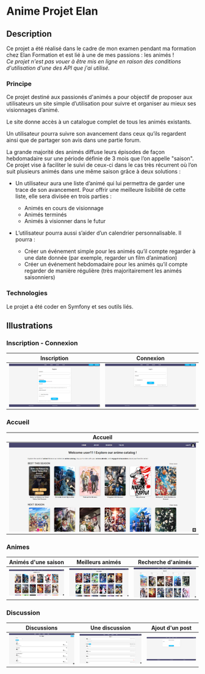 # Anime Projet Elan
## Description
Ce projet a été réalisé dans le cadre de mon examen pendant ma formation chez Elan Formation et est lié à une de mes passions : les animés !  
*Ce projet n'est pas vouer à être mis en ligne en raison des conditions d'utilisation d'une des API que j'ai utilisé.*  

### Principe 
Ce projet destiné aux passionés d'animés a pour objectif de proposer aux utilisateurs un site simple d’utilisation pour suivre et organiser au mieux ses visionnages d’animé.  

Le site donne accès à un catalogue complet de tous les animés existants.  

Un utilisateur pourra suivre son avancement dans ceux qu’ils regardent ainsi que de partager son avis dans une partie forum.  

La grande majorité des animés diffuse leurs épisodes de façon hebdomadaire sur une période définie de 3 mois que l’on appelle "saison". Ce projet vise à faciliter le suivi de ceux-ci dans le cas très récurrent où l’on suit plusieurs animés dans une même saison grâce à deux solutions :  
  - Un utilisateur aura une liste d’animé qui lui permettra de garder une trace de son avancement. Pour offrir une meilleure lisibilité de cette liste, elle sera divisée en trois parties :
    - Animés en cours de visionnage
    - Animés terminés
    - Animés à visionner dans le futur
  
  - L’utilisateur pourra aussi s’aider d’un calendrier personnalisable. Il pourra :
    - Créer un événement simple pour les animés qu’il compte regarder à une date donnée (par exemple, regarder un film d’animation)
    - Créer un événement hebdomadaire pour les animés qu’il compte regarder de manière régulière (très majoritairement les animés saisonniers)

### Technologies
Le projet a été coder en Symfony et ses outils liés.

## Illustrations
### Inscription - Connexion
| Inscription | Connexion |
| - | - |
| ![Page d'inscription](https://github.com/David-SDA/animeProjetElan/blob/master/images/base/page_inscription.png) | ![Page de connexion](https://github.com/David-SDA/animeProjetElan/blob/master/images/base/page_connexion.png) |

### Accueil
| Accueil |
| - |
| ![Page d'accueil](https://github.com/David-SDA/animeProjetElan/blob/master/images/base/page_accueil.png) |

### Animes
| Animés d'une saison | Meilleurs animés | Recherche d'animés |
| - | - | - |
| ![Page animés d'une saison](https://github.com/David-SDA/animeProjetElan/blob/master/images/anime/page_anime_saison.png) | ![Page des meilleurs animés](https://github.com/David-SDA/animeProjetElan/blob/master/images/anime/page_top_anime.png) | ![Page de recherche d'animés](https://github.com/David-SDA/animeProjetElan/blob/master/images/anime/page_recherche.png) |

### Discussion
| Discussions | Une discussion | Ajout d'un post |
| - | - | - |
| ![Page des discussions](https://github.com/David-SDA/animeProjetElan/blob/master/images/discussion/page_discussions.png) | ![Page d'une discussion](https://github.com/David-SDA/animeProjetElan/blob/master/images/discussion/page_une_discussion.png) | ![Page d'ajout d'un post à une discussion](https://github.com/David-SDA/animeProjetElan/blob/master/images/discussion/page_ajout_post.png) |
